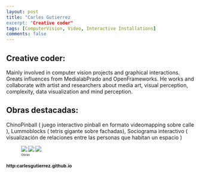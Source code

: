 ```yaml
---
layout: post
title: "Carles Gutierrez
excerpt: "Creative coder"
tags: [ComputerVision, Video, Interactive Installations]
comments: false
---
```


## Creative coder: 
Mainly involved in computer vision projects and graphical interactions. Greats influences from MedialabPrado and OpenFrameworks. He works and collaborate with artist and researchers about media art, visual perception, complexity, data visualization and mind perception.

## Obras destacadas: 
ChinoPinball ( juego interactivo pinball en formato videomapping sobre calle ), Lummoblocks ( tetris gigante sobre fachadas), Sociograma interactivo ( visualización de relaciones entre las personas que habitan un espacio )

<figure class="third">
	<img src="https://farm8.staticflickr.com/7548/16330507045_db4dbaef1b_z.jpg"><small>
	<img src="https://farm9.staticflickr.com/8677/15412680174_af9c97a2a2_z.jpg"><small>
	<img src="https://farm8.staticflickr.com/7564/16142865578_1f47f9deba_z.jpg"><small>
	<figcaption>Obras</figcaption>
</figure>

## http:carlesgutierrez.github.io

